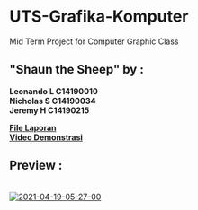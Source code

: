 # UTS-Grafika-Komputer
Mid Term Project for Computer Graphic Class

## "Shaun the Sheep" by :
<b>Leonando L C14190010</b>
<br><b>Nicholas S C14190034</b>
<br><b>Jeremy H C14190215</b>

<b>[File Laporan](https://drive.google.com/file/d/1lEkIEJnBnW6X2BcFVK0XxlDR4PCHdjHC/view?usp=sharing)</b>
<br><b>[Video Demonstrasi](https://drive.google.com/file/d/1WiiILWKaBXr-kWmxyYwN7OcHRMLUb413/view?usp=sharing)</b>


## Preview :
<br><a href="https://ibb.co/MMMqCNF"><img src="https://i.ibb.co/pJJCLXY/2021-04-19-05-27-00.png" alt="2021-04-19-05-27-00" border="0"></a>
